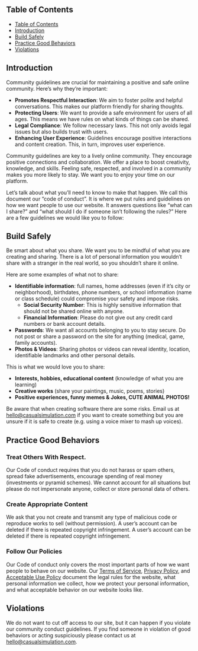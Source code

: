 <h2 id="table-of-contents">Table of Contents</h2>

-   [Table of Contents](#table-of-contents)
-   [Introduction](#introduction)
-   [Build Safely](#build-safely)
-   [Practice Good Behaviors](#practice-good-behaviors)
-   [Violations](#violations)

<h2 id="introduction">Introduction</h2>
Community guidelines are crucial for maintaining a positive and safe online community. Here’s why they’re important:

-   **Promotes Respectful Interaction**: We aim to foster polite and helpful conversations. This makes our platform friendly for sharing thoughts.
-   **Protecting Users**: We want to provide a safe environment for users of all ages. This means we have rules on what kinds of things can be shared.
-   **Legal Compliance**: We follow necessary laws. This not only avoids legal issues but also builds trust with users.
-   **Enhancing User Experience**: Guidelines encourage positive interactions and content creation. This, in turn, improves user experience.

Community guidelines are key to a lively online community. They encourage positive connections and collaboration. We offer a place to boost creativity, knowledge, and skills. Feeling safe, respected, and involved in a community makes you more likely to stay. We want you to enjoy your time on our platform.

Let’s talk about what you’ll need to know to make that happen. We call this document our “code of conduct”. It is where we put rules and guidelines on how we want people to use our website. It answers questions like “what can I share?” and “what should I do if someone isn’t following the rules?”
Here are a few guidelines we would like you to follow:

<h2 id="build-safely">Build Safely</h2>

Be smart about what you share. We want you to be mindful of what you are creating and sharing. There is a lot of personal information you wouldn’t share with a stranger in the real world, so you shouldn’t share it online.

Here are some examples of what not to share:

-   **Identifiable information**: full names, home addresses (even if it’s city or neighborhood), birthdates, phone numbers, or school information (name or class schedule) could compromise your safety and impose risks.
    -   **Social Security Number**: This is highly sensitive information that should not be shared online with anyone.
    -   **Financial Information**: Please do not give out any credit card numbers or bank account details.
-   **Passwords**: We want all accounts belonging to you to stay secure. Do not post or share a password on the site for anything (medical, game, family accounts).
-   **Photos & Videos**: Sharing photos or videos can reveal identity, location, identifiable landmarks and other personal details.

This is what we would love you to share:

-   **Interests, hobbies, educational content** (knowledge of what you are learning)
-   **Creative works** (share your paintings, music, poems, stories)
-   **Positive experiences, funny memes & Jokes, CUTE ANIMAL PHOTOS!**

Be aware that when creating software there are some risks. Email us at [hello@casualsimulation.com](mailto:hello@casualsimulation.com) if you want to create something but you are unsure if it is safe to create (e.g. using a voice mixer to mash up voices).

<h2 id="practice-good-behaviors">Practice Good Behaviors</h2>

### Treat Others With Respect.

Our Code of conduct requires that you do not harass or spam others, spread fake advertisements, encourage spending of real money (investments or pyramid schemes). We cannot account for all situations but please do not impersonate anyone, collect or store personal data of others.

### Create Appropriate Content

We ask that you not create and transmit any type of malicious code or reproduce works to sell (without permission). A user’s account can be deleted if there is repeated copyright infringement. A user’s account can be deleted if there is repeated copyright infringement.

### Follow Our Policies

Our Code of conduct only covers the most important parts of how we want people to behave on our website. Our [Terms of Service](/terms), [Privacy Policy](/privacy-policy), and [Acceptable Use Policy](/acceptable-use-policy) document the legal rules for the website, what personal information we collect, how we protect your personal information, and what acceptable behavior on our website looks like.

<h2 id="violations">Violations</h2>

We do not want to cut off access to our site, but it can happen if you violate our community conduct guidelines. If you find someone in violation of good behaviors or acting suspiciously please contact us at [hello@casualsimulation.com](mailto:hello@casualsimulation.com).
